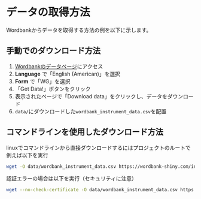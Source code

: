 # データの取得方法

Wordbankからデータを取得する方法の例を以下に示します。

## 手動でのダウンロード方法

1. [Wordbankのデータページ](https://wordbank.stanford.edu/data/?name=instrument_data)にアクセス
2. **Language** で「English (American)」を選択
3. **Form** で「WG」を選択
4. 「Get Data!」ボタンをクリック
5. 表示されたページで「Download data」をクリックし、データをダウンロード
6. `data/`にダウンロードした`wordbank_instrument_data.csv`を配置

## コマンドラインを使用したダウンロード方法

linuxでコマンドラインから直接ダウンロードするにはプロジェクトのルートで例えば以下を実行

```sh
wget -O data/wordbank_instrument_data.csv https://wordbank-shiny.com/instrument_data/_w_638744f1daca870ab8b87084850b4ffc221372064f79be30/session/c0dcbc0571c2d93aaae7f4a210a3e865/download/download_data?w=638744f1daca870ab8b87084850b4ffc221372064f79be30
```
認証エラーの場合は以下を実行（セキュリティに注意）
```sh
wget --no-check-certificate -O data/wordbank_instrument_data.csv https://wordbank-shiny.com/instrument_data/_w_638744f1daca870ab8b87084850b4ffc221372064f79be30/session/c0dcbc0571c2d93aaae7f4a210a3e865/download/download_data?w=638744f1daca870ab8b87084850b4ffc221372064f79be30
```
